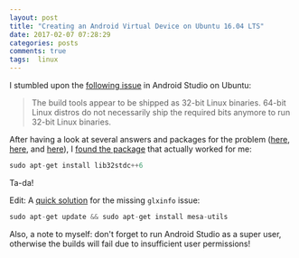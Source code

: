 ```yaml
---
layout: post
title: "Creating an Android Virtual Device on Ubuntu 16.04 LTS"
date: 2017-02-07 07:28:29
categories: posts
comments: true
tags:  linux
---
```


I stumbled upon the [following issue](https://code.google.com/p/android/issues/detail?id=82711) in Android Studio on Ubuntu:

> The build tools appear to be shipped as 32-bit Linux binaries. 64-bit Linux distros do not necessarily ship the required bits anymore to run 32-bit Linux binaries.

After having a look at several answers and packages for the problem ([here](http://stackoverflow.com/questions/3878445/ubuntu-error-failed-to-create-the-sd-card), [here](http://stackoverflow.com/questions/29241640/error-unable-to-run-mksdcard-sdk-tool), and [here](http://askubuntu.com/questions/107230/what-happened-to-the-ia32-libs-package)), I [found the package](http://stackoverflow.com/questions/35555319/installing-android-studio-in-ubuntu-unable-to-run-mksdcard-sdk-tool) that actually worked for me:

```python
sudo apt-get install lib32stdc++6
```

Ta-da!

Edit: A [quick solution](http://stackoverflow.com/questions/36258908/cannot-launch-avd-in-emulator-output-sh-1-glxinfo#36316787) for the missing `glxinfo` issue:

```python
sudo apt-get update && sudo apt-get install mesa-utils
```

Also, a note to myself: don't forget to run Android Studio as a super user, otherwise the builds will fail due to insufficient user permissions!